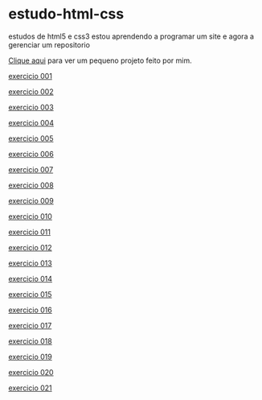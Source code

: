 # estudo-html-css
estudos de html5 e css3 
 estou aprendendo a programar um site e agora a gerenciar um repositorio

 <p><a href="https://samuellopes-216.github.io/estudo-html-css\Desafio\desafio003\index.html">Clique aqui</a> para ver um pequeno projeto feito por mim.</p>

 <p><a href="https://samuellopes-216.github.io/estudo-html-css/exercicios/ex001/index.html">exercicio 001</a></p>

 <p><a href="https://samuellopes-216.github.io/estudo-html-css/exercicios/ex002/index.html">exercicio 002</a></p>

 <p><a href="https://samuellopes-216.github.io/estudo-html-css/exercicios/ex003/index.html">exercicio 003</a></p>

 <p><a href="https://samuellopes-216.github.io/estudo-html-css/exercicios/ex004/index.html">exercicio 004</a></p>

 <p><a href="https://samuellopes-216.github.io/estudo-html-css/exercicios/ex005/index.html">exercicio 005</a></p>

 <p><a href="https://samuellopes-216.github.io/estudo-html-css/exercicios/ex006/index.html">exercicio 006</a></p>

 <p><a href="https://samuellopes-216.github.io/estudo-html-css/exercicios/ex007/index.html">exercicio 007</a></p>

 <p><a href="https://samuellopes-216.github.io/estudo-html-css/exercicios/ex008/index.html">exercicio 008</a></p>

 <p><a href="https://samuellopes-216.github.io/estudo-html-css/exercicios/ex009/index.html">exercicio 009</a></p>

 <p><a href="https://samuellopes-216.github.io/estudo-html-css/exercicios/ex010/index.html">exercicio 010</a></p>

 <p><a href="https://samuellopes-216.github.io/estudo-html-css/exercicios/ex011/index.html">exercicio 011</a></p>

 <p><a href="https://samuellopes-216.github.io/estudo-html-css/exercicios/ex012/index.html">exercicio 012</a></p>

 <p><a href="https://samuellopes-216.github.io/estudo-html-css/exercicios/ex013/index.html">exercicio 013</a></p>

 <p><a href="https://samuellopes-216.github.io/estudo-html-css/exercicios/ex014/index.html">exercicio 014</a></p>

 <p><a href="https://samuellopes-216.github.io/estudo-html-css/exercicios/ex015/index.html">exercicio 015</a></p>

 <p><a href="https://samuellopes-216.github.io/estudo-html-css/exercicios/ex016/index.html">exercicio 016</a></p>

 <p><a href="https://samuellopes-216.github.io/estudo-html-css/exercicios/ex017/index.html">exercicio 017</a></p>

 <p><a href="https://samuellopes-216.github.io/estudo-html-css/exercicios/ex018/index.html">exercicio 018</a></p>

 <p><a href="https://samuellopes-216.github.io/estudo-html-css/exercicios/ex019/index.html">exercicio 019</a></p>

 <p><a href="https://samuellopes-216.github.io/estudo-html-css/exercicios/ex020/index.html">exercicio 020</a></p>

 <p><a href="https://samuellopes-216.github.io/estudo-html-css/exercicios/ex021/index.html">exercicio 021</a></p>
